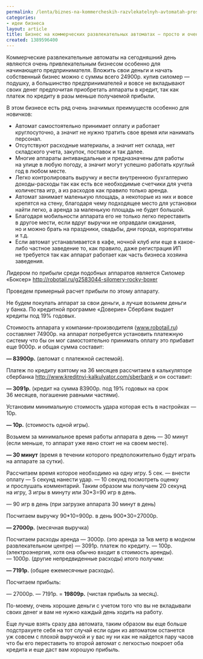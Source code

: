 ```yaml
---
permalink: /lenta/biznes-na-kommercheskih-razvlekatelnyh-avtomatah-prosto-i-ochen-vygodno
categories:
- идеи бизнеса
layout: article
title: Бизнес на коммерческих развлекательных автоматах – просто и очень выгодно
created: 1389596400
---
```

<p>Коммерческие развлекательные автоматы на&nbsp;сегодняшний день являются очень привлекательным бизнесом особенно для начинающего предпринимателя. Вложить свои деньги и&nbsp;начать собственный бизнес можно с&nbsp;суммы всего 24900р. купив силомер —подушку, а&nbsp;большинство предпринимателей и&nbsp;вовсе не&nbsp;вкладывают своих денег предпочитая приобретать аппараты в&nbsp;кредит, так как платеж по&nbsp;кредиту в&nbsp;разы меньше получаемой прибыли. </p>
<!--break-->
<p>В&nbsp;этом бизнесе есть ряд очень значимых преимуществ особенно для новичков:</p>
<p>
	<ul>
		<li><span>Автомат самостоятельно принимает оплату и</span>&nbsp;<span>работает</span><span> круглосуточно, а</span>&nbsp;<span>значит не</span>&nbsp;<span>нужно тратить свое время или нанимать персонал.</span></li>
		<li><span>Отсутствуют расходные материалы, а</span>&nbsp;<span>значит нет склада, нет складского учета, закупок, поставок и</span>&nbsp;<span>так далее.</span></li>
		<li><span>Многие аппараты антивандальные и</span>&nbsp;<span>предназначены для работы на</span>&nbsp;<span>улице в</span>&nbsp;<span>любую погоду, а</span>&nbsp;<span>значит могут успешно работать круглый год в</span>&nbsp;<span>любом месте.</span></li>
		<li><span>Легко контролировать выручку и</span>&nbsp;<span>вести внутреннюю бухгалтерию доходы-расходы так как есть все необходимые счетчики для учета количества игр, а</span>&nbsp;<span>из</span>&nbsp;<span>расходов как правило только аренда.</span></li>
		<li><span>Автомат занимает маленькую площадь, а</span>&nbsp;<span>некоторые из</span>&nbsp;<span>них и</span>&nbsp;<span>вовсе крепятся на</span>&nbsp;<span>стену, благодаря чему подходящее место для установки найти легко, а</span>&nbsp;<span>аренда за</span>&nbsp;<span>маленькую площадь не</span>&nbsp;<span>будет большой.</span></li>
		<li><span>Благодаря мобильности аппарата его не</span>&nbsp;<span>только легко переставить в</span>&nbsp;<span>другое мести, если вдруг выручки не</span>&nbsp;<span>оправдали ожидания, но</span>&nbsp;<span>и</span>&nbsp;<span>можно брать на</span>&nbsp;<span>праздники, свадьбы, дни города, корпоративы и</span>&nbsp;<span>т.д.</span></li>
		<li><span>Если автомат устанавливается в</span>&nbsp;<span>кафе, ночной клуб или еще в</span>&nbsp;<span>какое-либо частное заведение</span>&nbsp;<span>то, как правило, даже регистрация</span>&nbsp;<span>ИП не</span>&nbsp;<span>требуется так как аппарат работает как часть бизнеса хозяина заведения.</span></li>
	</ul>
</p>
<p>Лидером по&nbsp;прибыли среди подобных аппаратов является Силомер «Боксер» <a href="http://robotail.ru/g2583044-silomery-rocky-boxer">http://robotail.ru/g2583044-silomery-rocky-boxer</a></p>
<p>Проведем примерный расчет прибыли по&nbsp;этому аппарату. </p>
<p>Не&nbsp;будем покупать аппарат за&nbsp;свои деньги, а&nbsp;лучше возьмем деньги у&nbsp;банка. По&nbsp;кредитной программе «Доверие» Сбербанк выдает кредиты под&nbsp;19% годовых.</p>
<p>Стоимость аппарата у&nbsp;компании-производителя (<a href="http://www.robotail.ru/">www.robotail.ru</a>) составляет 74900р.&nbsp;на&nbsp;аппарат потребуется установить платежную систему что&nbsp;бы он&nbsp;мог самостоятельно принимать оплату это прибавит еще 9000р.&nbsp;и&nbsp;общая сумма составит:</p>
<p><strong>—&nbsp;83900р.</strong> (автомат с&nbsp;платежной системой). </p>
<p>Платеж по&nbsp;кредиту взятому на&nbsp;36&nbsp;месяцев рассчитаем в&nbsp;калькуляторе сбербанка <a href="http://www.kreditnyi-kalkulyator.com/sberbank">http://www.kreditnyi-kalkulyator.com/sberbank</a> и&nbsp;он&nbsp;составит:</p>
<p><strong>—&nbsp;3091р.</strong> (кредит на&nbsp;сумма 83900р. под&nbsp;19% годовых на&nbsp;срок 36&nbsp;месяцев, погашение равными частями).</p>
<p>Установим минимальную стоимость удара которая есть в&nbsp;настройках&nbsp;— 10р. </p>
<p><strong>—&nbsp;10р.</strong> (стоимость одной игры).</p>
<p>Возьмем за&nbsp;минимальное время работы аппарата в&nbsp;день&nbsp;— 30&nbsp;минут (если меньше, то&nbsp;аппарат уже явно стоит не&nbsp;на&nbsp;своем месте). </p>
<p><strong>—&nbsp;30&nbsp;минут</strong> (время в&nbsp;течении которого предположительно будут играть на&nbsp;аппарате за&nbsp;сутки). </p>
<p>Рассчитаем время которое необходимо на&nbsp;одну игру.&nbsp;5&nbsp;сек. —&nbsp;внести оплату&nbsp;— 5&nbsp;секунд нанести удар. —&nbsp;10&nbsp;секунд посмотреть оценку и&nbsp;прослушать комментарий. Таким образом мы&nbsp;получаем 20&nbsp;секунд на&nbsp;игру, 3&nbsp;игры в&nbsp;минуту или 30*3=90 игр в&nbsp;день. </p>
<p>—&nbsp;90&nbsp;игр в&nbsp;день (при загрузке аппарата 30&nbsp;минут в&nbsp;день)</p>
<p>Посчитаем выручку 90*10=900р.&nbsp;в&nbsp;день 900*30=27000р.</p>
<p><strong>—&nbsp;27000р.</strong> (месячная выручка)</p>
<p>Посчитаем расходы аренда&nbsp;— 3000р. (это аренда за&nbsp;1кв метр в&nbsp;модном развлекательном центре)&nbsp;— 3091р. платеж по&nbsp;кредиту. —&nbsp;100р. (электроэнергия, хотя она обычно входит в&nbsp;стоимость аренды). —&nbsp;1000р. (другие непредвиденные расходы) итого получим:</p>
<p><strong>—&nbsp;7191р.</strong> (общие ежемесячные расходы).</p>
<p>Посчитаем прибыль:</p>
<p>—&nbsp;27000р. —&nbsp;7191р. = <strong>19809р.</strong> (чистая прибыль за&nbsp;месяц). </p>
<p>По-моему, очень хорошие деньги с&nbsp;учетом того что вы&nbsp;не&nbsp;вкладывали своих денег и&nbsp;вам не&nbsp;нужно каждый день ходить на&nbsp;работу. </p>
<p>Еще лучше взять сразу два автомата, таким образом вы&nbsp;еще больше подстрахуете себя на&nbsp;тот случай если один из&nbsp;автоматом останется уж&nbsp;совсем с&nbsp;плохой выручкой и&nbsp;у&nbsp;вас ну&nbsp;ни&nbsp;как не&nbsp;найдется пару часов что&nbsp;бы его переставить то&nbsp;второй автомат с&nbsp;легкостью покроет оба кредита и&nbsp;еще даст вам хорошую прибыль. </p>
